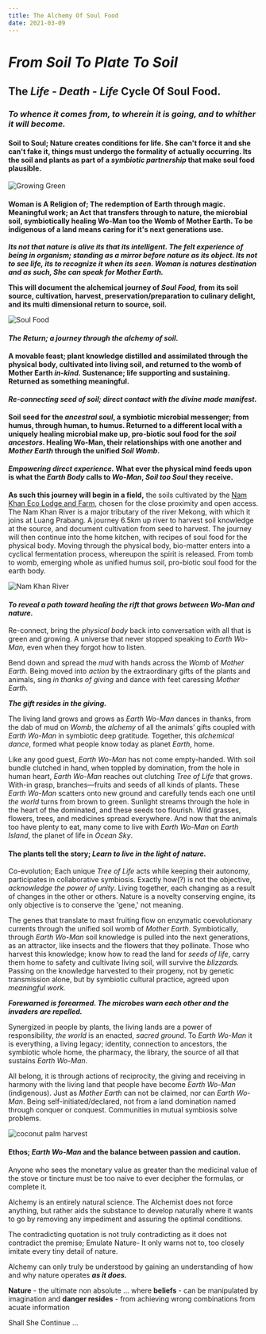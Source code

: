 ```yaml
---
title: The Alchemy Of Soul Food
date: 2021-03-09
---
```


# *From Soil To Plate To Soil*

## The *Life - Death - Life* Cycle Of Soul Food.

### *To whence it comes from, to wherein it is going, and to whither it will become.*

#### Soil to Soul; Nature creates conditions for life. She can't force it and she can't fake it, things must undergo the formality of actually occurring. Its the soil and plants as part of a *symbiotic partnership* that make soul food plausible.

![Growing Green](./soilToSoulFoodImages/frogPot.jpg)

#### Woman is A Religion of; The redemption of Earth through magic. Meaningful work; an Act that transfers through to nature, the microbial soil, symbiotically healing Wo-Man too the Womb of Mother Earth. To be indigenous of a land means caring for it's next generations use.

***Its not that nature is alive its that its intelligent. The felt experience of being in organism; standing as a mirror before nature as its object. Its not to see life, its to recognize it when its seen. Woman is natures destination and as such, She can speak for Mother Earth.***

**This will document the alchemical journey of *Soul Food,* from its soil source, cultivation, harvest, preservation/preparation to culinary delight, and its multi dimensional return to source, soil.**

![Soul Food](./soilToSoulFoodImages/soulFood01.jpg)

#### *The Return; a journey through the alchemy of soil.*

**A movable feast; plant knowledge distilled and assimilated through the physical body, cultivated into living soil, and returned to the womb of Mother Earth *in-kind.* Sustenance; life supporting and sustaining. Returned as something meaningful.**

#### *Re-connecting seed of soil; direct contact with the divine made manifest.*

**Soil seed for the *ancestral soul*, a symbiotic microbial messenger; from humus, through human, to humus. Returned to a different local with a uniquely healing microbial make up, pro-biotic soul food for the *soil ancestors*. Healing Wo-Man, their relationships with one another and *Mother Earth* through the unified *Soil Womb*.**

#### *Empowering direct experience.* What ever the physical mind feeds upon is what the *Earth Body* calls to *Wo-Man*, *Soil too Soul* they receive.

**As such this journey will begin in a field,** the soils cultivated by the [Nam Khan Eco Lodge and Farm,](https://www.namkhanecolodge.com/) chosen for the close proximity and open access. The Nam Khan River is a major tributary of the river Mekong, with which it joins at Luang Prabang. A journey 6.5km up river to harvest soil knowledge at the source, and document cultivation from seed to harvest. The journey will then continue into the home kitchen, with recipes of soul food for the physical body. Moving through the physical body, bio-matter enters into a cyclical fermentation process, whereupon the spirit is released. From tomb to womb, emerging whole as unified humus soil, pro-biotic soul food for the earth body.

![Nam Khan River](./soilToSoulFoodImages/bambooBridgeNamKhan01.jpg)

#### *To reveal a path toward healing the rift that grows between Wo-Man and nature.*

Re-connect, bring the *physical body* back into conversation with all that is green and growing. A universe that never stopped speaking to *Earth Wo-Man,* even when they forgot how to listen.

Bend down and spread the *mud* with hands across the *Womb* of *Mother Earth.* Being moved into *action* by the extraordinary gifts of the plants and animals, sing *in thanks of giving* and dance with feet caressing *Mother Earth.*

***The gift resides in the giving.***

The living land grows and grows as *Earth Wo-Man* dances in thanks, from the dab of mud on *Womb*, the *alchemy* of all the animals’ gifts coupled with *Earth Wo-Man* in symbiotic deep gratitude. Together, this *alchemical dance*, formed what people know today as planet *Earth*, home.

Like any good guest, *Earth Wo-Man* has not come empty-handed. With soil bundle clutched in hand, when toppled by domination, from the hole in human heart, *Earth Wo-Man* reaches out clutching *Tree of Life* that grows. With-in grasp, branches—fruits and seeds of all kinds of plants. These *Earth Wo-Man* scatters onto new ground and carefully tends each one until *the world* turns from brown to green. Sunlight streams through the hole in the heart of the dominated, and these seeds too flourish. Wild grasses, flowers, trees, and medicines spread everywhere. And now that the animals too have plenty to eat, many come to live with *Earth Wo-Man* on *Earth Island*, the planet of life in *Ocean Sky*.

#### The plants tell the story; *Learn to live in the light of nature.*

Co-evolution; Each unique *Tree of Life* acts while keeping their autonomy, participates in collaborative symbiosis. Exactly how(?) is not the objective, *acknowledge the power of unity*. Living together, each changing as a result of changes in the other or others. Nature is a novelty conserving engine, its only objective is to conserve the 'gene,' not meaning.

The genes that translate to mast fruiting flow on enzymatic coevolutionary currents through the unified soil womb of *Mother Earth*. Symbiotically, through *Earth Wo-Man* soil knowledge is pulled into the next generations, as an attractor, like insects and the flowers that they pollinate. Those who harvest this knowledge; know how to read the land for *seeds of life*, carry them home to safety and cultivate living soil, will survive the *blizzards.* Passing on the knowledge harvested to their progeny, not by genetic transmission alone, but by symbiotic cultural practice, agreed upon *meaningful work.*

***Forewarned is forearmed. The microbes warn each other and the invaders are repelled.***

Synergized in people by plants, the living lands are a power of responsibility, *the world* is an enacted, *sacred ground*. To *Earth Wo-Man* it is everything, a living legacy; identity, connection to ancestors, the symbiotic whole home, the pharmacy, the library, the source of all that sustains *Earth Wo-Man*.

All belong, it is through actions of reciprocity, the giving and receiving in harmony with the living land that people have become *Earth Wo-Man* (indigenous). Just as *Mother Earth* can not be claimed, nor can *Earth Wo-Man*. Being self-initiated/declared, not from a land domination named through conquer or conquest. Communities in mutual symbiosis solve problems.

![coconut palm harvest](./soilToSoulFoodImages/coconutPalmHarvest.jpg)

#### Ethos; *Earth Wo-Man* and the balance between passion and caution.

Anyone who sees the monetary value as greater than the medicinal value of the stove or tincture must be too naive to ever decipher the formulas, or complete it.

Alchemy is an entirely natural science. The Alchemist does not force anything, but rather aids the substance to develop naturally where it wants to go by removing any impediment and assuring the optimal conditions.

The contradicting quotation is not truly contradicting as it does not contradict the premise; Emulate Nature- It only warns not to, too closely imitate every tiny detail of nature.

Alchemy can only truly be understood by gaining an understanding of how and why nature operates ***as it does.***

**Nature** - the ultimate non absolute ... where
**beliefs** - can be manipulated by imagination and
**danger resides** - from achieving wrong combinations from acuate information

Shall She Continue ...
